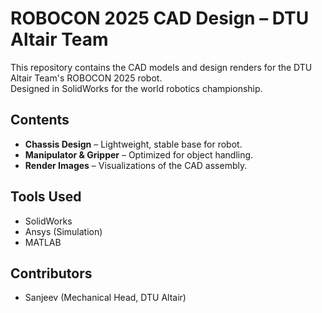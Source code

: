 # ROBOCON 2025 CAD Design – DTU Altair Team

This repository contains the CAD models and design renders for the DTU Altair Team's ROBOCON 2025 robot.  
Designed in SolidWorks for the world robotics championship.

## Contents
- **Chassis Design** – Lightweight, stable base for robot.  
- **Manipulator & Gripper** – Optimized for object handling.  
- **Render Images** – Visualizations of the CAD assembly.  

## Tools Used
- SolidWorks  
- Ansys (Simulation)  
- MATLAB  

## Contributors
- Sanjeev (Mechanical Head, DTU Altair)  
